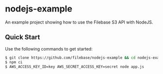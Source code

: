 # nodejs-example
An example project showing how to use the Filebase S3 API with NodeJS.

## Quick Start
Use the following commands to get started:
```bash
$ git clone https://github.com/filebase/nodejs-example && cd nodejs-example
$ npm ci
$ AWS_ACCESS_KEY_ID=key AWS_SECRET_ACCESS_KEY=secret node app.js
```
